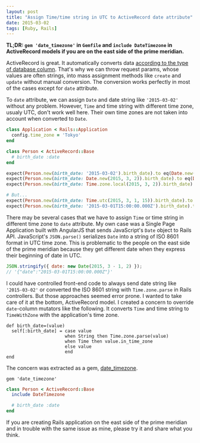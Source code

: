 ```yaml
---
layout: post
title: "Assign Time/time string in UTC to ActiveRecord date attribute"
date: 2015-03-02
tags: [Ruby, Rails]
---
```


**TL;DR: `gem 'date_timezone'` in `Gemfile` and `include DateTimezone` in ActiveRecord models if you are on the east side of the prime meridian.**

ActiveRecord is great. It automatically converts data [according to the type of database column](https://github.com/rails/rails/tree/v4.2.0/activerecord/lib/active_record/type). That's why we can throw request params, whose values are often strings, into mass assignment methods like `create` and `update` without manual conversion. The conversion works perfectly in most of the cases except for `date` attribute.

To `date` attribute, we can assign `Date` and date string like `'2015-03-02'` without any problem. However, `Time` and time string with different time zone, usualy UTC, don't work well here. Their own time zones are not taken into account when converted to `Date`.

```ruby
class Application < Rails::Application
  config.time_zone = 'Tokyo'
end

class Person < ActiveRecord::Base
  # birth_date :date
end

expect(Person.new(birth_date: '2015-03-02').birth_date).to eq(Date.new(2015, 3, 2))
expect(Person.new(birth_date: Date.new(2015, 3, 2)).birth_date).to eq(Date.new(2015, 3, 2))
expect(Person.new(birth_date: Time.zone.local(2015, 3, 2)).birth_date).to eq(Date.new(2015, 3, 2))

# But...
expect(Person.new(birth_date: Time.utc(2015, 3, 1, 15)).birth_date).to eq(Date.new(2015, 3, 1))
expect(Person.new(birth_date: '2015-03-01T15:00:00.000Z').birth_date).to eq(Date.new(2015, 3, 1))
```

There may be several cases that we have to assign `Time` or time string in different time zone to `date` attribute. My own case was a Single Page Application built with AngularJS that sends JavaScript's `Date` object to Rails API. JavaScript's `JSON.parse()` serializes `Date` into a string of ISO 8601 format in UTC time zone. This is problematic to the people on the east side of the prime meridian because they get different date when they express their beginning of date in UTC.

```javascript
JSON.stringify({ date: new Date(2015, 3 - 1, 2) });
// '{"date":"2015-03-01T15:00:00.000Z"}'
```

I could have controlled front-end code to always send date string like `'2015-03-02'` or converted the ISO 8601 string with `Time.zone.parse` in Rails controllers. But those approaches seemed error prone. I wanted to take care of it at the bottom, ActiveRecord model. I created a concern to override `date`-column mutators like the following. It converts `Time` and time string to `TimeWithZone` with the application's time zone.

```
def birth_date=(value)
  self[:birth_date] = case value
                      when String then Time.zone.parse(value)
                      when Time then value.in_time_zone
                      else value
                      end
end
```

The concern was extracted as a gem, [date_timezone](https://github.com/shuhei/date_timezone).

```Gemfile
gem 'date_timezone'
```

```ruby
class Person < ActiveRecord::Base
  include DateTimezone

  # birth_date :date
end
```

If you are creating Rails application on the east side of the prime meridian and in trouble with the same issue as mine, please try it and share what you think.
